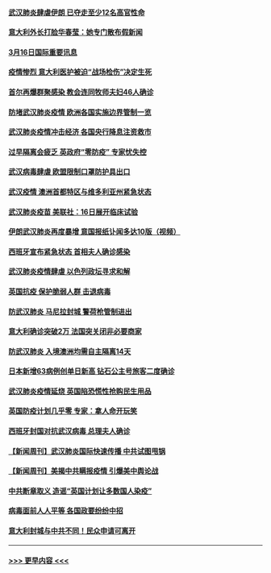#### [武汉肺炎肆虐伊朗 已夺走至少12名高官性命](../pages/prog202/a102800708.md?t=03162131) 
#### [意大利外长打脸华春莹：她专门散布假新闻](../pages/prog202/a102800647.md?t=03162131) 
#### [3月16日国际重要讯息](../pages/prog202/a102800558.md?t=03162131) 
#### [疫情惨烈 意大利医护被迫“战场检伤”决定生死](../pages/prog202/a102800580.md?t=03162131) 
#### [首尔再爆群聚感染 教会连同牧师夫妇46人确诊](../pages/prog202/a102800526.md?t=03162131) 
#### [防堵武汉肺炎疫情 欧洲各国实施边界管制一览](../pages/prog202/a102800492.md?t=03162131) 
#### [武汉肺炎疫情冲击经济 各国央行降息注资救市](../pages/prog202/a102800477.md?t=03162131) 
#### [过早隔离会疲乏 英政府“零防疫” 专家忧失控](../pages/prog202/a102800434.md?t=03162131) 
#### [武汉病毒肆虐 欧盟限制口罩防护具出口](../pages/prog202/a102800413.md?t=03162131) 
#### [武汉疫情 澳洲首都特区与维多利亚州紧急状态](../pages/prog202/a102800391.md?t=03162131) 
#### [武汉肺炎疫苗 美联社：16日展开临床试验](../pages/prog202/a102800374.md?t=03162131) 
#### [伊朗武汉肺炎再度暴增 意国报纸讣闻多达10版（视频）](../pages/prog202/a102800192.md?t=03162131) 
#### [西班牙宣布紧急状态 首相夫人确诊感染](../pages/prog202/a102800168.md?t=03162131) 
#### [武汉肺炎疫情肆虐 以色列政坛寻求和解](../pages/prog202/a102800151.md?t=03162131) 
#### [英国抗疫 保护脆弱人群 击退病毒](../pages/prog202/a102800145.md?t=03162131) 
#### [防武汉肺炎 马尼拉封城 警荷枪管制进出](../pages/prog202/a102800083.md?t=03162131) 
#### [意大利确诊突破2万 法国突关闭非必要商家](../pages/prog202/a102800071.md?t=03162131) 
#### [防武汉肺炎 入境澳洲均需自主隔离14天](../pages/prog202/a102800049.md?t=03162131) 
#### [日本新增63病例创单日新高 钻石公主号旅客二度确诊](../pages/prog202/a102800002.md?t=03162131) 
#### [武汉肺炎疫情延烧 英国陷恐慌性抢购民生用品](../pages/prog202/a102799980.md?t=03162131) 
#### [英国防疫计划几乎零 专家：拿人命开玩笑](../pages/prog202/a102799943.md?t=03162131) 
#### [西班牙封国对抗武汉病毒 总理夫人确诊](../pages/prog202/a102799930.md?t=03162131) 
#### [【新闻周刊】武汉肺炎国际快速传播 中共试图甩锅](../pages/prog202/a102799845.md?t=03162131) 
#### [【新闻周刊】美揭中共瞒报疫情  引爆美中舆论战](../pages/prog202/a102799836.md?t=03162131) 
#### [中共断章取义 造谣“英国计划让多数国人染疫”](../pages/prog202/a102799810.md?t=03162131) 
#### [病毒面前人人平等 各国政要纷纷中招](../pages/prog202/a102799720.md?t=03162131) 
#### [意大利封城与中共不同！民众申请可离开](../pages/prog202/a102799706.md?t=03162131) 

----
#### [ >>> 更早内容 <<< ](../indexes/prog202-earlier.md)
